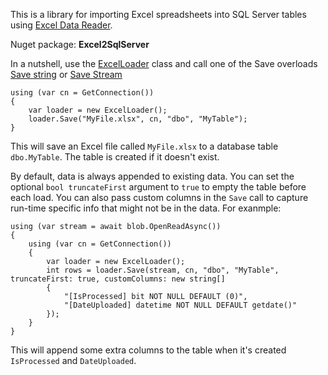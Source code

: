This is a library for importing Excel spreadsheets into SQL Server tables using [Excel Data Reader](https://github.com/ExcelDataReader/ExcelDataReader).

Nuget package: **Excel2SqlServer**

In a nutshell, use the [ExcelLoader](https://github.com/adamosoftware/Excel2SqlServer.Library/blob/master/Excel2SqlServer.Library/ExcelLoader.cs) class and call one of the Save overloads [Save string](https://github.com/adamosoftware/Excel2SqlServer.Library/blob/master/Excel2SqlServer.Library/ExcelLoader.cs#L66) or [Save Stream](https://github.com/adamosoftware/Excel2SqlServer.Library/blob/master/Excel2SqlServer.Library/ExcelLoader.cs#L71)

```
using (var cn = GetConnection())
{
    var loader = new ExcelLoader();
    loader.Save("MyFile.xlsx", cn, "dbo", "MyTable");
}
```
This will save an Excel file called `MyFile.xlsx` to a database table `dbo.MyTable`. The table is created if it doesn't exist.

By default, data is always appended to existing data. You can set the optional `bool truncateFirst` argument to `true` to empty the table before each load. You can also pass custom columns in the `Save` call to capture run-time specific info that might not be in the data. For exanmple:
```
using (var stream = await blob.OpenReadAsync())
{
    using (var cn = GetConnection())
    {
        var loader = new ExcelLoader();
        int rows = loader.Save(stream, cn, "dbo", "MyTable", truncateFirst: true, customColumns: new string[]
        {
            "[IsProcessed] bit NOT NULL DEFAULT (0)",
            "[DateUploaded] datetime NOT NULL DEFAULT getdate()"
        });
    }
}
```
This will append some extra columns to the table when it's created `IsProcessed` and `DateUploaded`.
